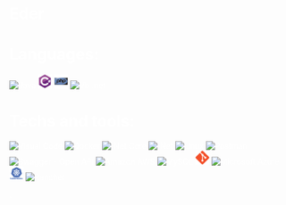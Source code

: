 
<span style="color:white">

# Eder 



# Languages: 

<p align="left">
<img height="25" src="https://www.vectorlogo.zone/logos/java/java-icon.svg" title="Java" alt="Java" /></code> 
<img height="25" src="https://raw.githubusercontent.com/devicons/devicon/master/icons/csharp/csharp-original.svg" title="C#" alt="C#" /></code>
<img height="25" src="https://github.com/devicons/devicon/blob/master/icons/php/php-original.svg" title="PHP"git alt="PHP" />  </code>
<img height="25" src="https://www.vectorlogo.zone/logos/microsoft_vb/microsoft_vb-ar21.svg" title="Vb .net "git alt="Vb .net" />  </code> 
</p>


# Techs and tools: 
<p align="left">
<img height="25" src="https://github.com/devicons/devicon/master/icons/vscode/vscode-original-wordmark.svg" title="Vs COde" alt="Visual Code" /> </code>
<img height="25" src="https://github.com/devicons/devicon/devicons/master/icons/docker/docker-original-wordmark.svg" title="Docker" alt="Docker" /> </code>
<img height="25" src="https://github.com/devicons/master/icons/dotnetcore/dotnetcore-original.svg" title=".Net Core" alt=".Net Core" /> </code>
<img height="25" src="https://www.vectorlogo.zone/logos/dotnet/dotnet-vertical.svg" title=".Net" alt=".Net" /> </code>
<img height="25" src="https://github.com/devicons/devicon/devicons/devicon/blob/master/icons/linux/linux-original.svg" title="Linux" alt="Linux" /> </code>
<img width="25" height="25" src="https://www.vectorlogo.zone/logos/getpostman/getpostman-icon.svg" title="Postman" alt="Postman" /></code>
<img width="25" height="25" src="https://www.vectorlogo.zone/logos/openapis/openapis-icon.svg" title="Swagger - Open API" alt="Swagger - Open API" /></code>
<img width="25" height="25" src="https://github.com/leandrocgsi/leandrocgsi/blob/main/svg_logos/amazon_aws-icon.png" title="Amazon AWS" alt="Amazon AWS" /></code>
<img width="25" height="25" src="https://www.vectorlogo.zone/logos/mysql/mysql-icon.svg" title="MySQL" alt="MySQL"/></code>
<img height="25" src="https://raw.githubusercontent.com/devicons/devicon/master/icons/git/git-original.svg" title="GIT" alt="GIT">
<img width="25" height="25" src="https://www.vectorlogo.zone/logos/microsoft_azure/microsoft_azure-icon.svg" title="Microsoft Azure" alt="Microsoft Azure" /></code>
<img height="25" src="https://github.com/devicons/devicon/blob/master/icons/kubernetes/kubernetes-plain-wordmark.svg" title="Kubernetes" alt="Kubernetes" />  </code>
<img height="25" src="https://rancher.com/assets/img/logos/rancher-logo-horiz-color.svg" title="Rancher" alt="Rancher" />  </code>


</span>.
